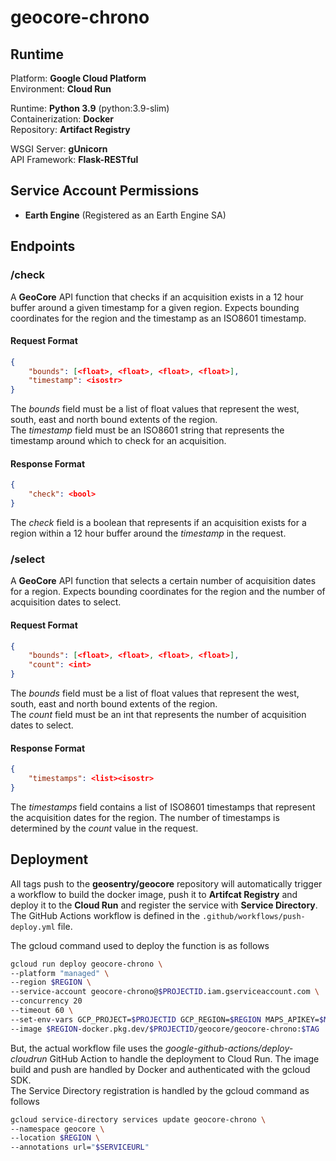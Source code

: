 # geocore-chrono

## Runtime
Platform: **Google Cloud Platform**  
Environment: **Cloud Run**  

Runtime: **Python 3.9** (python:3.9-slim)  
Containerization: **Docker**  
Repository: **Artifact Registry**

WSGI Server: **gUnicorn**  
API Framework: **Flask-RESTful**  

## Service Account Permissions
- **Earth Engine** (Registered as an Earth Engine SA)

## Endpoints
### /check
A **GeoCore** API function that checks if an acquisition exists in a 12 hour buffer around a given timestamp for a given region. Expects bounding coordinates for the region and the timestamp as an ISO8601 timestamp.

#### Request Format
```json
{
    "bounds": [<float>, <float>, <float>, <float>],
    "timestamp": <isostr>
}
```
The *bounds* field must be a list of float values that represent the west, south, east and north bound extents of the region.  
The *timestamp* field must be an ISO8601 string that represents the timestamp around which to check for an acquisition. 

#### Response Format
```json
{
    "check": <bool>
}
```
The *check* field is a boolean that represents if an acquisition exists for a region within a 12 hour buffer around the *timestamp* in the request.

### /select
A **GeoCore** API function that selects a certain number of acquisition dates for a region. Expects bounding coordinates for the region and the number of acquisition dates to select.

#### Request Format
```json
{
    "bounds": [<float>, <float>, <float>, <float>],
    "count": <int>
}
```
The *bounds* field must be a list of float values that represent the west, south, east and north bound extents of the region.  
The *count* field must be an int that represents the number of acquisition dates to select. 

#### Response Format
```json
{
    "timestamps": <list><isostr>
}
```
The *timestamps* field contains a list of ISO8601 timestamps that represent the acquisition dates for the region. The number of timestamps is determined by the *count* value in the request.

## Deployment
All tags push to the **geosentry/geocore** repository will automatically trigger a workflow to build the docker image, push it to **Artifcat Registry** and deploy it to the **Cloud Run** and register the service with **Service Directory**.  
 The GitHub Actions workflow is defined in the ``.github/workflows/push-deploy.yml`` file.

The gcloud command used to deploy the function is as follows
```bash
gcloud run deploy geocore-chrono \
--platform "managed" \
--region $REGION \
--service-account geocore-chrono@$PROJECTID.iam.gserviceaccount.com \
--concurrency 20
--timeout 60 \
--set-env-vars GCP_PROJECT=$PROJECTID GCP_REGION=$REGION MAPS_APIKEY=$MAPSAPIKEY \
--image $REGION-docker.pkg.dev/$PROJECTID/geocore/geocore-chrono:$TAG 
```

But, the actual workflow file uses the *google-github-actions/deploy-cloudrun* GitHub Action to handle the deployment to Cloud Run. The image build and push are handled by Docker and authenticated with the gcloud SDK.   
The Service Directory registration is handled by the gcloud command as follows
```bash
gcloud service-directory services update geocore-chrono \
--namespace geocore \
--location $REGION \
--annotations url="$SERVICEURL"
```
